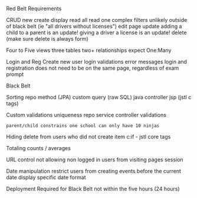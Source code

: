 Red Belt Requirements

CRUD
    new
    create
    display
        read all
        read one
        complex filters unlikely outside of black belt (ie "all drivers without licenses")
    edit page
        update adding a child to a parent is an update!
        giving a driver a license is an update!
    delete (make sure delete is always form)

Four to Five views
three tables
two+ relationships
expect One:Many

Login and Reg
    Create new user
    login validations
    error messages
    login and registration does not need to be on the same page, regardless of exam prompt

Black Belt

Sorting
    repo method (JPA)
    custom query (raw SQL)
    java controller
    jsp (jstl c tags)

Custom validations
    uniqueness
    repo
    service
    controller
    validations

    parent/child constrains one school can only have 10 ninjas

Hiding delete from users who did not create item
    c:if - jstl core tags

Totaling counts / averages

URL control not allowing non logged in users from visiting pages session

Date manipulation
    restrict users from creating events before the current date display specific date format

Deployment Required for Black Belt not within the five hours (24 hours)

